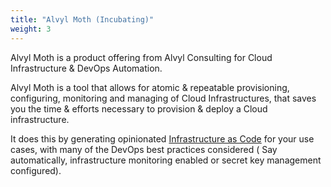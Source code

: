 ```yaml
---
title: "Alvyl Moth (Incubating)"
weight: 3
---
```


Alvyl Moth is a product offering from Alvyl Consulting for Cloud Infrastructure & DevOps Automation.

Alvyl Moth is a tool that allows for atomic & repeatable provisioning, configuring, monitoring and managing of Cloud Infrastructures, that saves you the time & efforts necessary to provision & deploy a Cloud infrastructure.

It does this by generating opinionated [Infrastructure as Code](https://en.wikipedia.org/wiki/Infrastructure_as_code) for your use cases, with many of the DevOps best practices considered ( Say automatically, infrastructure monitoring enabled or secret key management configured).
